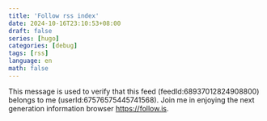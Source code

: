 ```yaml
---
title: 'Follow rss index'
date: 2024-10-16T23:10:53+08:00
draft: false
series: [hugo]
categories: [debug]
tags: [rss]
language: en
math: false
---
```




This message is used to verify that this feed (feedId:68937012824908800) belongs to me (userId:67576575445741568). Join me in enjoying the next generation information browser https://follow.is.